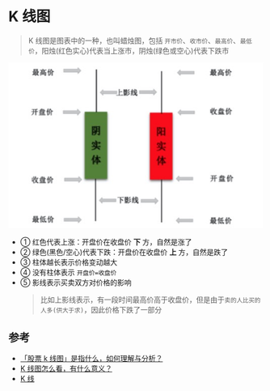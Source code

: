 # K 线图

> K 线图是图表中的一种，也叫蜡烛图，包括 `开市价`、`收市价`、`最高价`、`最低价`，阳烛(红色实心)代表当上涨市，阴烛(绿色或空心)代表下跌市

<div align="center"><img src="../images/k-line.jpeg"></div>

- ① 红色代表上涨：开盘价在收盘价 **下** 方，自然是涨了
- ② 绿色(黑色/空心)代表下跌：开盘价在收盘价 **上** 方，自然是跌了
- ③ 柱体越长表示价格变动越大
- ④ 没有柱体表示 `开盘价=收盘价`
- ⑤ 影线表示买卖双方对价格的影响
  > 比如上影线表示，有一段时间最高价高于收盘价，但是由于`卖的人比买的人多(供大于求)`，因此价格下跌了一部分

## 参考

- [「股票 k 线图」是指什么，如何理解与分析？](https://www.zhihu.com/question/384284743/answer/1145758811)
- [K 线图怎么看，有什么意义？](https://www.zhihu.com/question/294718830/answer/492073503)
- [K 线](https://www.bilibili.com/video/BV1ib411i7jg?p=4)
